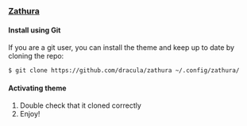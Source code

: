 ### [Zathura](https://pwmt.org/projects/zathura/)

#### Install using Git

If you are a git user, you can install the theme and keep up to date by cloning the repo:

    $ git clone https://github.com/dracula/zathura ~/.config/zathura/

#### Activating theme

1. Double check that it cloned correctly
2. Enjoy!
